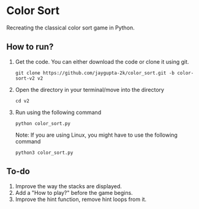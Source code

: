 # Color Sort
Recreating the classical color sort game in Python.

## How to run?
1. Get the code.
   You can either download the code or clone it using git.
   ```
   git clone https://github.com/jaygupta-2k/color_sort.git -b color-sort-v2 v2
   ```
2. Open the directory in your terminal/move into the directory
   ```
   cd v2
   ```
4. Run using the following command
   ```
   python color_sort.py
   ```
   Note: If you are using Linux, you might have to use the following command
   ```
   python3 color_sort.py
   ```

## To-do
1. Improve the way the stacks are displayed.
2. Add a "How to play?" before the game begins.
3. Improve the hint function, remove hint loops from it.
